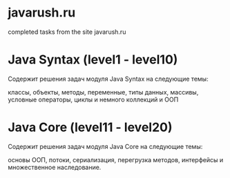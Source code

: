 # javarush.ru
completed tasks from the site javarush.ru

# Java Syntax  (level1 - level10)

Содержит решения задач модуля Java Syntax на следующие темы: 

классы, объекты, методы, переменные, типы данных, массивы, условные операторы, циклы и немного коллекций и ООП

# Java Core  (level11 - level20)

Содержит решения задач модуля Java Core на следующие темы: 

основы ООП, потоки, сериализация, перегрузка методов, интерфейсы и множественное наследование.
